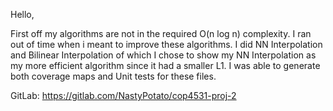 Hello, 

First off my algorithms are not in the required O(n log n) complexity. I ran out of time when i meant to improve these algorithms. I did NN Interpolation and Bilinear Interpolation of which I chose to show my NN Interpolation as my more efficient algorithm since it had a smaller L1. I was able to generate both coverage maps and Unit tests for these files.


GitLab: https://gitlab.com/NastyPotato/cop4531-proj-2